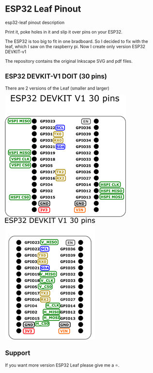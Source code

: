 # ESP32 Leaf Pinout
esp32-leaf pinout description

Print it, poke holes in it and slip it over pins on your ESP32.

The ESP32 is too big to fit in one bradboard. So I decided to fix with the leaf, which I saw on the raspberry pi. Now I create only version ESP32 DEVKIT-v1

The repository contains the original Inkscape SVG and pdf files.

## ESP32 DEVKIT-V1 DOIT (30 pins)
There are 2 versions of the Leaf (smaller and larger)

<img src="esp32-devkit-v1/esp32-devkit-v1-1.png" height="400" />   <img src="esp32-devkit-v1/esp32-devkit-v1-2.png" height="400" />

## Support
If you want more version ESP32 Leaf please give me a :star:.
